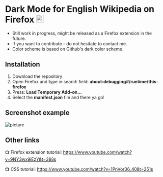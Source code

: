 # Dark Mode for English Wikipedia on Firefox <img src="https://github.com/alfredhirschfeld/Dark-Mode-Wikipedia/blob/master/dark_wiki_icon.png" width="25" height="25">

* Still work in progress, might be released as a Firefox extension in the future.
* If you want to contribute - do not hesitate to contact me.
* Color scheme is based on Github's dark color scheme.

## Installation

1. Download the repository
2. Open Firefox and type in search field: **about:debugging#/runtime/this-firefox**
3. Press: **Load Temporary Add-on...**
4. Select the **manifest.json** file and there ya go!

## Screenshot example
![picture](https://github.com/alfredhirschfeld/Dark-Mode-Wikipedia/blob/master/screenshot.png)

## Other links

📺 Firefox extension tutorial: https://www.youtube.com/watch?v=9NY3wx9iEzY&t=388s

📺 CSS tutorial: https://www.youtube.com/watch?v=1PnVor36_40&t=251s
